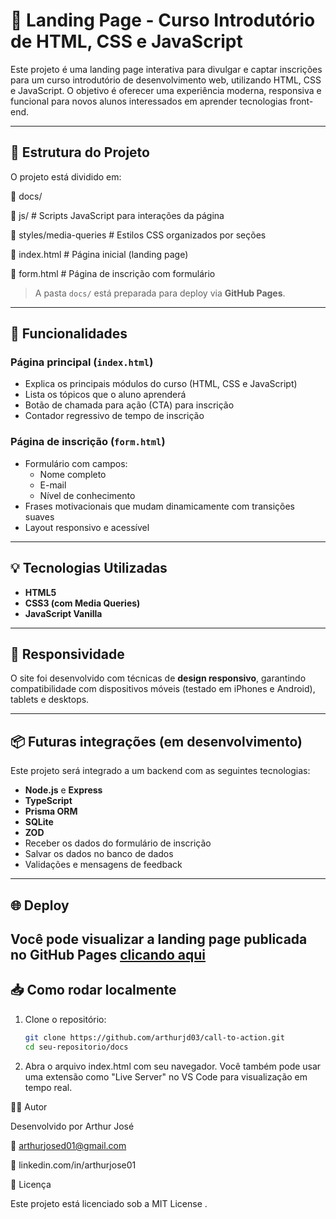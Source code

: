 # 🚀 Landing Page - Curso Introdutório de HTML, CSS e JavaScript

Este projeto é uma landing page interativa para divulgar e captar inscrições para um curso introdutório de desenvolvimento web, utilizando HTML, CSS e JavaScript. O objetivo é oferecer uma experiência moderna, responsiva e funcional para novos alunos interessados em aprender tecnologias front-end.

---

## 🧩 Estrutura do Projeto

O projeto está dividido em:

📁 docs/

📁 js/ # Scripts JavaScript para interações da página

📁 styles/media-queries # Estilos CSS organizados por seções

📄 index.html # Página inicial (landing page)

📄 form.html # Página de inscrição com formulário

> A pasta `docs/` está preparada para deploy via **GitHub Pages**.

---

## 🎯 Funcionalidades

### Página principal (`index.html`)

- Explica os principais módulos do curso (HTML, CSS e JavaScript)
- Lista os tópicos que o aluno aprenderá
- Botão de chamada para ação (CTA) para inscrição
- Contador regressivo de tempo de inscrição

### Página de inscrição (`form.html`)

- Formulário com campos:
  - Nome completo
  - E-mail
  - Nível de conhecimento
- Frases motivacionais que mudam dinamicamente com transições suaves
- Layout responsivo e acessível

---

## 💡 Tecnologias Utilizadas

- **HTML5**
- **CSS3 (com Media Queries)**
- **JavaScript Vanilla**

---

## 📱 Responsividade

O site foi desenvolvido com técnicas de **design responsivo**, garantindo compatibilidade com dispositivos móveis (testado em iPhones e Android), tablets e desktops.

---

## 📦 Futuras integrações (em desenvolvimento)

Este projeto será integrado a um backend com as seguintes tecnologias:

- **Node.js** e **Express**
- **TypeScript**
- **Prisma ORM**
- **SQLite**
- **ZOD**
- Receber os dados do formulário de inscrição
- Salvar os dados no banco de dados
- Validações e mensagens de feedback

---

## 🌐 Deploy

## Você pode visualizar a landing page publicada no GitHub Pages [clicando aqui](https://arthurjd03.github.io/call-to-action/)

## 📥 Como rodar localmente

1. Clone o repositório:
   ```bash
   git clone https://github.com/arthurjd03/call-to-action.git
   cd seu-repositorio/docs
   ```
2. Abra o arquivo index.html com seu navegador.
   Você também pode usar uma extensão como "Live Server" no VS Code para visualização em tempo real.

🧑‍💻 Autor

Desenvolvido por Arthur José

📧 arthurjosed01@gmail.com

🔗 linkedin.com/in/arthurjose01

📃 Licença

Este projeto está licenciado sob a MIT License
.
